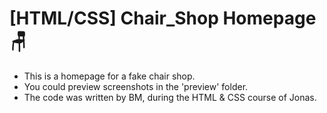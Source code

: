 # [HTML/CSS] Chair_Shop Homepage 🪑

- This is a homepage for a fake chair shop.
- You could preview screenshots in the 'preview' folder.
- The code was written by BM, during the HTML & CSS course of Jonas.

